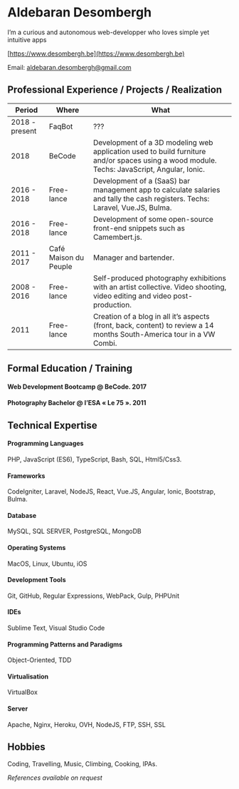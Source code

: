# Aldebaran Desombergh

I’m a curious and autonomous web-developper who loves simple yet intuitive apps

[https://www.desombergh.be](https://www.desombergh.be)

Email: [aldebaran.desombergh@gmail.com](mailto:aldebaran.desombergh@gmail.com)


## Professional Experience / Projects / Realization

Period | Where | What
------------ | -------------|---------------
2018 - present  | FaqBot | ???
2018  | BeCode |Development of a 3D modeling web application used to build furniture and/or spaces using a wood module. Techs: JavaScript, Angular, Ionic.
2016 - 2018 |  Free-lance | Development of a (SaaS) bar management app to calculate salaries and tally the cash registers. Techs: Laravel, Vue.JS, Bulma.
2016 - 2018 |  Free-lance | Development of some open-source front-end snippets such as Camembert.js.
2011 - 2017 |	Café Maison du Peuple | Manager and bartender.
2008 - 2016 | Free-lance | Self-produced photography exhibitions with an artist collective. Video shooting, video editing and video post-production.
2011 | Free-lance | Creation of a blog in all it’s aspects (front, back, content) to review a 14 months South-America tour in a VW Combi.

## Formal Education / Training 
#### Web Development Bootcamp @ BeCode. 2017
#### Photography Bachelor @ l’ESA « Le 75 ». 2011

## Technical Expertise 
#### Programming Languages
PHP, JavaScript (ES6), TypeScript, Bash, SQL, Html5/Css3.
#### Frameworks
CodeIgniter, Laravel, NodeJS, React, Vue.JS, Angular, Ionic, Bootstrap, Bulma.
#### Database
MySQL, SQL SERVER, PostgreSQL, MongoDB
#### Operating Systems
MacOS, Linux, Ubuntu, iOS
#### Development Tools
Git, GitHub, Regular Expressions, WebPack, Gulp, PHPUnit
#### IDEs
Sublime Text, Visual Studio Code
#### Programming Patterns and Paradigms 
Object-Oriented, TDD
#### Virtualisation
VirtualBox
#### Server
Apache, Nginx, Heroku, OVH, NodeJS, FTP, SSH, SSL



## Hobbies
Coding, Travelling, Music, Climbing, Cooking, IPAs.


*References available on request*
   
